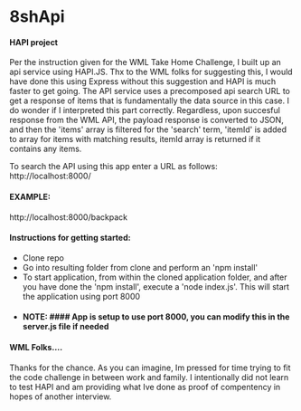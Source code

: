 # 8shApi
#### HAPI project ####

Per the instruction given for the WML Take Home Challenge, I built up an api service using HAPI.JS. Thx to the WML folks for suggesting this, I would have done this using Express without this suggestion and HAPI is much faster to get going. The API service uses a precomposed api search URL to get a response of items that is fundamentally the data source in this case. I do wonder if I interpreted this part correctly. Regardless, upon succesful response from the WML API, the payload response is converted to JSON, and then the 'items' array is filtered for the 'search' term, 'itemId' is added to array for items with matching results, itemId array is returned if it contains any items. 

To search the API using this app enter a URL as follows:
http://localhost:8000/<search term goes here>
#### EXAMPLE: #### 
http://localhost:8000/backpack
  
#### Instructions for getting started: ####
* Clone repo
* Go into resulting folder from clone and perform an 'npm install'
* To start application, from within the cloned application folder, and after you have done the 'npm install', execute a 'node index.js'. This will start the application using port 8000
* #### NOTE: #### App is setup to use port 8000, you can modify this in the server.js file if needed

#### WML Folks.... ####
Thanks for the chance. As you can imagine, Im pressed for time trying to fit the code challenge in between work and family. I intentionally did not learn to test HAPI and am providing what Ive done as proof of compentency in hopes of another interview. 

